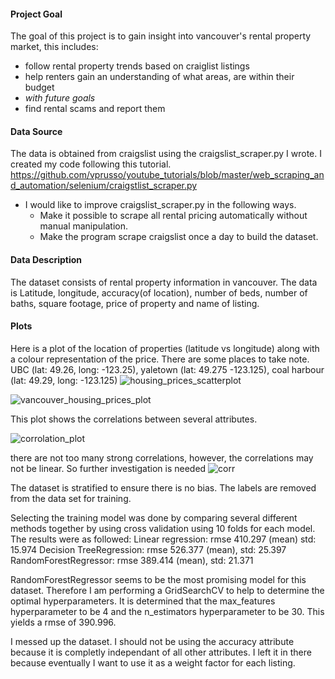 #### Project Goal
The goal of this project is to gain insight into vancouver's rental property market, this includes:
* follow rental property trends based on craiglist listings
* help renters gain an understanding of what areas, are within their budget
* *with future goals*
* find rental scams and report them

#### Data Source
The data is obtained from craigslist using the craigslist_scraper.py I wrote. I created my code following this tutorial. https://github.com/vprusso/youtube_tutorials/blob/master/web_scraping_and_automation/selenium/craigstlist_scraper.py
* I would like to improve craigslist_scraper.py in the following ways.
  * Make it possible to scrape all rental pricing automatically without manual manipulation.
  * Make the program scrape craigslist once a day to build the dataset.

#### Data Description
The dataset consists of rental property information in vancouver. The data is Latitude, longitude, accuracy(of location), number of beds, number of baths, square footage, price of property and name of listing.

#### Plots

Here is a plot of the location of properties (latitude vs longitude) along with a colour representation of the price. There are some places to take note. UBC (lat: 49.26, long: -123.25), yaletown (lat: 49.275 -123.125), coal harbour (lat: 49.29, long: -123.125)
![housing_prices_scatterplot](https://user-images.githubusercontent.com/20325116/87889585-2eeaf580-c9e7-11ea-9ae2-f8350e439dd1.png)

![vancouver_housing_prices_plot](https://user-images.githubusercontent.com/20325116/88244264-26ddc080-cc48-11ea-8721-7a785b1eee75.png)

This plot shows the correlations between several attributes.

![corrolation_plot](https://user-images.githubusercontent.com/20325116/87895155-898d4d00-c9f9-11ea-918e-e5d82391304a.png)

there are not too many strong correlations, however, the correlations may not be linear. So further investigation is needed
![corr](https://user-images.githubusercontent.com/20325116/87895552-9a8a8e00-c9fa-11ea-9a83-dfce40526118.png)

The dataset is stratified to ensure there is no bias. The labels are removed from the data set for training. 

Selecting the training model was done by comparing several different methods together by using cross validation using 10 folds for each model. The results were as followed:
Linear regression: rmse 410.297 (mean) std: 15.974
Decision TreeRegression: rmse 526.377 (mean), std: 25.397 
RandomForestRegressor: rmse 389.414 (mean), std: 21.371

RandomForestRegressor seems to be the most promising model for this dataset. Therefore I am performing a GridSearchCV to help to determine the optimal hyperparameters. It is determined that the max_features hyperparameter to be 4 and the n_estimators hyperparameter to be 30. This yields a rmse of 390.996. 

I messed up the dataset. I should not be using the accuracy attribute because it is completly independant of all other attributes. I left it in there because eventually I want to use it as a weight factor for each listing.

